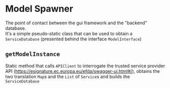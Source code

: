 # Model Spawner

The point of contact between the gui framework and the "backend" database.  
It's a simple pseudo-static class that can be used to obtain a `ServiceDatabase`
(presented behind the interface `ModelInterface`)

## `getModelInstance`

Static method that calls `APIClient` to interrogate the trusted service provider API 
(<https://esignature.ec.europa.eu/efda/swagger-ui.html#/>), 
obtains the two translation `Map`s and the `List` of `Service`s and builds the 
`ServiceDatabase`